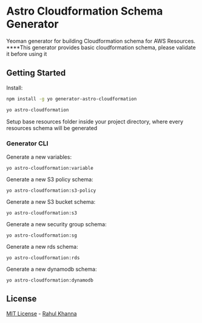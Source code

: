 
# Astro Cloudformation Schema Generator

Yeoman generator for building Cloudformation schema for AWS Resources.
****This generator provides basic cloudformation schema, please validate it before using it

## Getting Started

Install:
```bash
npm install -g yo generator-astro-cloudformation
```

```bash
yo astro-cloudformation
```
Setup base resources folder inside your project directory, where every resources schema will be generated

### Generator CLI

Generate a new variables:

```
yo astro-cloudformation:variable
```

Generate a new S3 policy schema:

```
yo astro-cloudformation:s3-policy
```

Generate a new S3 bucket schema:

```
yo astro-cloudformation:s3
```

Generate a new security group schema:

```
yo astro-cloudformation:sg
```

Generate a new rds schema:

```
yo astro-cloudformation:rds
```

Generate a new dynamodb schema:

```
yo astro-cloudformation:dynamodb
```


## License

[MIT License](README.md) - [Rahul Khanna](https://github.com/khanna91)

